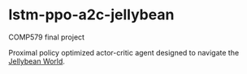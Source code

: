 # lstm-ppo-a2c-jellybean
COMP579 final project

Proximal policy optimized actor-critic agent designed to navigate the [Jellybean World](https://github.com/eaplatanios/jelly-bean-world).
